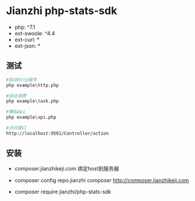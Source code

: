 # Jianzhi php-stats-sdk

- php: ^7.1
- ext-swoole: ^4.4
- ext-curl: *
- ext-json: *

## 测试

``` bash
#启动http服务
php example\http.php

#启动消费
php example\task.php

#模拟Api
php example\api.php

#访问接口
http://localhost:9501/Controller/action
```

## 安装

- composer.jianzhikeji.com 绑定host到服务器

- composer config repo.jianzhi composer http://composer.jianzhikeji.com   

- composer require jianzhi/php-stats-sdk
